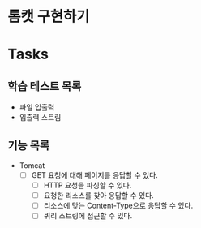 # 톰캣 구현하기

# Tasks

## 학습 테스트 목록

- 파일 입출력
- 입출력 스트림

## 기능 목록

- Tomcat
    - [ ] GET 요청에 대해 페이지를 응답할 수 있다.
        - [ ] HTTP 요청을 파싱할 수 있다.
        - [ ] 요청한 리소스를 찾아 응답할 수 있다.
        - [ ] 리소스에 맞는 Content-Type으로 응답할 수 있다.
        - [ ] 쿼리 스트링에 접근할 수 있다.
